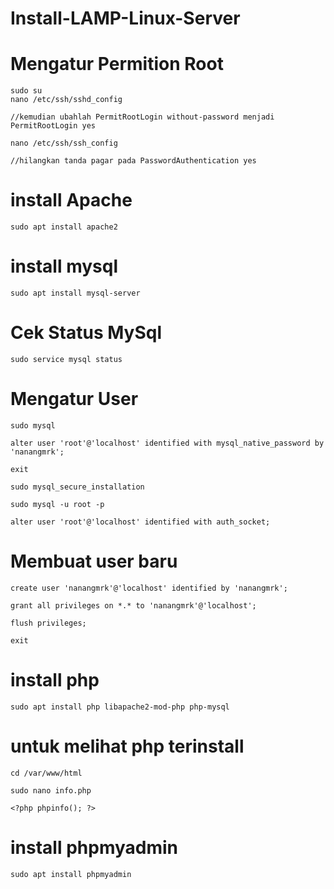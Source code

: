 # Install-LAMP-Linux-Server

# Mengatur Permition Root
```
sudo su
nano /etc/ssh/sshd_config

//kemudian ubahlah PermitRootLogin without-password menjadi   PermitRootLogin yes

nano /etc/ssh/ssh_config

//hilangkan tanda pagar pada PasswordAuthentication yes
```
# install Apache
```
sudo apt install apache2
```
# install mysql
```
sudo apt install mysql-server
```
# Cek Status MySql
```
sudo service mysql status
```
# Mengatur User
```
sudo mysql

alter user 'root'@'localhost' identified with mysql_native_password by 'nanangmrk';

exit

sudo mysql_secure_installation

sudo mysql -u root -p

alter user 'root'@'localhost' identified with auth_socket;
```

# Membuat user baru
```
create user 'nanangmrk'@'localhost' identified by 'nanangmrk';

grant all privileges on *.* to 'nanangmrk'@'localhost';

flush privileges;

exit
```
# install php
```
sudo apt install php libapache2-mod-php php-mysql
```

# untuk melihat php terinstall
```
cd /var/www/html

sudo nano info.php

<?php phpinfo(); ?>
```

# install phpmyadmin
```
sudo apt install phpmyadmin
```
